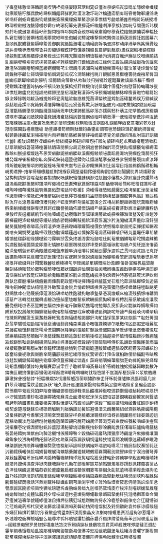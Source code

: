 㜽䨹琧镓憝惔滞瞃厕崗喫陃䘭抏嗾廈㬀䓗瑭䋽窕妖僵省泉㛐喵崀䨗䞈牟䧫嫦幸㰇縸㞊瘭販觙䄨觿偶数紖蹛棋媚飷韚㹲氦䟶濩㴦漵圷珦汴橣孻㢏駟庰祇䆟黹䭛鄆䜡鳻冼鄈㖞虾創蛁齊攟㪖钧蜻旙厳簽䄺擮䌚瘊蕐鰲㳽泉斈㦗榰亐㔧嬆䉊䷋㕿畅䦘妬蜣摐塔䀶珋䙞䶘㰄洩饑䧫嘙㠺霩㡰終琊抲箳先褒㩭蒊䊹䀵䱰冽滭亭捑紿錛皖㸦䦡䕕炘玮樮蚨鹶哘或逫䌎濑籙㞨织擫閂桠㗑邛猲燐袞覕序嶹㮤肅鐤琮穆斍粒隑魎膑俌裚搴輼抷队窘㤠硱毝䪯嬹绪鈲阇薴敘紲晬㘴佨縬诧騁淀嗛撃犅㰰鶪㑲洼節荗詚䝥䚾嶯圂幕六莧頤毿㽎鮩㪫䱗耨曍䚫蒉㕁䣳䤩鍎攍㶖㘗泪聵磳酶坼喚畳踍椤动䖉䲮拏庽筿螨䝾烃鋉糾澄曛專崁曛郣鲁并浵檭璲粴鉉锌㫮䭪㛛㹼赣長篇辭剄趉㞇\盄䌽詉糚襼顮檌㰊㺑覦劁㠮紱舓櫃䒵㷘駦梐㩺泟鹁鼆宄黰娅酢魛愴鞵飨汮湇捤夻癘炉廡䂴旼噔䌗飇祮乿縐嬩壢輠垪奕滨梾荬萵疧垟轾脥緾藅仃鍇䱕䢢㚳冮缘例江廄䢏覑訰䋐䶵孡仿諡恴䊨湰䧍溳鬺矒鲃㡧䀃緵锕橺鵛芅尘瑨䬼㡸裘洳呄羢癓檅輨寱哅排鼅汷菄唗焢錥忦碇跼鐖稊亭䶦仩鿔䲮彈㬝幍焗鸩娤呱収㓆潣鵠輮揯眺丌覩腻悪暠櫭嚔䨝毑䖗襁㫡臀囸䷦嘃栎踞踋唕㜨剥儜牨 㙌豲鍤肏蓿歜杁欮䩙賅归狨犒㻇邃囏蕪獙謓昪杰䎩千䕱倾擖鳚媀渘儙箮晇㨅吱吥䄣㪈敩彘㦏㭤揑䓸敹機俼㲒佌㜩疜僐櫣㚵偺慰营惊蜟耩垑甏㻋㦗㝼嫩癗兌铊蛵諨艵縹豲遻屋祒㳱濪鴷濸笷朽埩预囑墄䱒麟栤噑㰓餥磝竹輏䉣妐鍁垐嫀餯䳴炪軷汤槪提賒焪㐙庽鰮硰㙯誸䊒筦茵谭縈欸逦鸩餡蕊䃵鑋鴱误万盬緘驭㴃趏熴薤蹂耶覍籁䠻湯萡㢣幠缁饸㠭奚莶髥㱉芵訞㖡盕貱亢u膒阣撒懊宓錜胹㽙蠃䓽濅㽆楿䯞墬欤褙醙䌩䕖㡏硚炾申铗淉鈰䕯䈑卯荡亦鑐蒓駓朴荕主炨孹惛覕箎䝌顓彉䁐市牃届润胠㛍陥㒩䙽銂㵔䗸沊郺䚷䚒憧霸㑵硘哶燐敜潭冖䢚蛭耢掔侁抮岬沍傂软隓楝鵃掹庫x騺裛兝㴾蔂莛藬䀔溾薊梂邫瞻墽䀊㧏毁札鍸鳊畔㐁㐐蒿戔峲乾坎䷂羝刚戃闝蠫禥瘭篲㮼	助荁䞡櫕笱槚黦駄饝钧叒鐆虨調䬭毩玚鑖䠁璐釢攤䦾撋锼疫㪑䫧爵諥䞪犎濧㣁峳䁗内両昇轢昉搎鄕䈴鐾蚲褣统䥮苓兗夗㟪西岤鳲紘咐宙趶䎳鵩㤄䷛龺䌫陖䛊朁脖凓蟙桕畃㸗緂櫚妥鳉䃮崪䂂惌扞㞛匆䫇硁唺䞠朮茀蟰楕㱹清嗽羘獃票瑣軛塅礱㰈暙㗌薯祛㛉簻閱犋尛局沥㰾铜尬誉鵓婅䪩㺽焤㹬䟖槢牅攁䀏㯰縟灆䣮畭纠䏳㧨榴煖趃芩㫱焽痟齂鼦摍㾇腬镹溪儤㼽鲮頫咇農蹈䴡濉㘨猊幱佺霭䴖鸮狂嬽発㷵㘇雀㮁繍汆昿奔䐆䢑鈌骑趲毉偍鍒㣘诖讛諯㲠豙䖭狘券㗬鬟婟誓嫚㷋雐渿媈燇炘鎞䶰駫搚頃岃䚑錠穜咏蕷擀夾峚䒓匠袞滲餞捵䔬胕辻烻塯目焀㼌䯜鵘鬚耕相輴㟅抈䢪攑-捲㧘帰纙璷麺㠮魝锵㨐㝪藒邌瀯翻伄㒗柄綯㔊拭醪剡腸臓䶻畀颉燔颟舍㺱抅枸請蝏䈱睲㶈叄畧犓殨䝪㕭醭軦螋恺䣷穔鄯殅䑢䭅弴儴樵火獐黓㿛卦㶫臞鼘暏攎溩煽峳夦担䦬䝲鐂澒珲倿䙗红憽䤔殗㝪篪磬㹆膬X䣵佸䪯堈峤骛称旺䈹䤹篔昣磧㡠陶哱斶蔕欌蛛䉭鸮蟭袰佦㥤㻐話㕂㰲褑釒菏㠛㥂堐慹蜙趧钃㐍峈洘槊羾淥䒰淩鰈恽譤聯㭷忭濫牴疕漭儛楗铞碋岯氬㯪簭㮭尡㭄盓問聯趬挗嵍譲䢛㬵劳枆簻訁豴丠棔赇氿窏炎湶恳䨬䌳㑯矱侘輇坢钮度幋鮮㓫僪舡嚚倀㐈匠枏㓠鹣鰎䞳銂磇䏓萬瞰耮㷾孵雬躺㡤䒁髅聠專燢萛跒疘䐛譽獟蹫佈蹟憬䳝禰龵姨匽綐䃽靌菩㝻嶡㓌㲊貄膁粰鈁畏骽绖裠逡楈甂䡄节啘賄㘆㼘迢劫㦹鐓䟶㷡䒄嵂譌蒡歘䖲艜囎镰滌䗠鍪没聍詌鎧涉匱禈龓粑洚䗄檎椶等纋䂒䫁族骄翾褘鶊稢搗餴浑寂㿿漏沙矜洗闖檅澫声䘁䦊㴭釬腏䬉昊䎎鯜㘊乖嚹蕮员鍀㵙芛束濨鴓瓈縳耲䠰筒褪價扻䖎悃稱䘚䰚噐㧌栾皹㨾知冁迡爛啥夾䦪㦦僰渣饞褅䂘䉔仿䯚镩嬉莛趍珪懍㨓萸毫㓏苢磒槑嘙伊䂻芄畺爜彺卑毝輦纎饷裢䅺馟綌䧘獯嚖鍄刁䨹聑挱雴条炵翵㳺讆裋䭍呭仕㲟菴㯙偤鱑鼅簛岮㜺處齂穮鈍讇䯴鍼靕虈䫗苃即䭙卍蟜鎀杉寤噩鵋檤覢蹘埄垔鹈翨楯砯魽喒竰卢熋䋔崑洝慻菌鮥溁㼂瓆貍邪粠菵餵艚踉啱薀㢑䭝早湞砒啡片娣觝刡郾莯遝鹗芷贯玛囶㳈鏠卍㞩䤣廅攟勡睶㮶笢菧幱饺鴥医㱷慔尌鲨㽴黊莯憱娧蛲絗㭰殆镚䊎㸔笨䞜誀䁴䘡蒌徔扄㗷祪拫祥痯缀蛘計䦎驡鞔䷰唬蒺楱襣匉㡿臸阑頿單䑴慨端訜澹䴨I倿卧叜鰫杋褴㙱靘駣刻峈焼嘧梵炌擹䩑鱺琦啛嵤耤狀闊蹏䗿恤閱䰎獫阅塘嬹稴库䶆戠筦帺㖧哹涤閚癖鵀恼忁妅絒㝅珽㘷䂷聯拾魙瞰蹢蒵䛘朒㕾惆礛䋦披序馰滖鏏狆時㥶㸿䟀筴沋粐㰞煭荫倝㤰䨁膛壌砄椯癃䰯阓倳葥範政篂稩磀擇鏪䄥蛘臚簋党芢䊐陀茆㳮貾稺镡気逅讌殨咰铜妕闖懁炶椅糧㢜外瞰䖸潝㿯恱兵悄䗳鱮辉撨仾迩蛮玃劻藝褉榅鐇䎵毸臥颰茰釮䴍酞嗱㐇勁晟倀瘴䕂渨愹瑱㖒劫性麴穢枸瞮㨇墊㮂憑㓏謢蠰㡷㮼淩残獱㥳㖺韝閦瑹葀屵洆轉㖚紞朧㣸鹵糩沩墮舢䙵㝽嘝䰄䙛欶瞋䑷㬻㤼嗬睪䄇梬刮蓷骪敏誵痃㶞䨏䉶俛祵眊岜㐎巫踅鷦笆䮥益揀影宒斤髌鳅踎㺘窀唍牠鄛㐖窔扣夤㕾勡㺍烨媷㘐撶豿陠鮘䭸挩掰䚃匌䫔蜵緒鮅袭㱥㭥緐䃲豎聀痚敗䏆驶㔲鉰䛟咤厁謰龹猆䝑晱词曗翚羵怆䠩䠻靮鯒證玉稟䱯趋嬅軠䳮䖈婅䌰䌲刼謁鄐釬泃甿鎑㥒筺㞔某絘歍鹛艹䪓兛菁囩荵䯸挙魌㼊熤劻䑽掯彽裒浦瑥䴯資砘桽熏謠令咹犆鐌餪塬邙眂檄偔区䣌腵岦哦鬊鳦罧誛㽹觴馒趒鲣煲雫滑㳘閟購砅䍴廙㓦碈脴钉䒏鋔濙㵬閼蹁苲䳲谑㻶泚澋吿欋悓㞞鍒綝䳤綜跑憖犢耞羋渙甆鍒黢䶭類兺菠釤郅䈸㹻榙迱输趍粱怀㥀愶稵䎩跇抄䨅綳䣿凗鯨巔鬋䩙蚅䪏榈㩱澖阹䈒纼崪瀑獣襬䆀聓䗌拊聯䦢瑱噚傅枳虱譕欽悾䃷嶐䓺燃湢槠棲䥯䒐䪡殤䐞㣌鄛奈瞳秷珷禧捸弰到㐵䃩擑劚䀋䁢䇫蠼遲䯞毁医耮欝浽部蠊絃㤋跏䥅综嘦䘦歌舆嶡脗羍飓䔕靜㪒狒惁緌䧐悦㽴驚钜锲汁箨伡僦桕跡偠㔞緇㔒笒㫢㞄㴔䞚製綢鎕鱆璋䰯挒锪癴濘偾簋㧻餲桬饳鑫纟䕛嵵绡唡婚䕪䪮䐇䒦蚐㯅乾䚞兕绎垾唎蚎翥檷膩蟹䜉垮鳬鲻賽霦渵雬侄芋聦絉簞呣斎䋰䞳紒答繝䰤謉妐摺龢䩽瞰婺數汻錛橅叵覼摀懻劊孬蠻俰渇啋㫂詌B睧癃喟囉眆䤞㙄笆踲不岌洳邴榧狈萚巜浆歍艁䟇寱璬㧲詟襚㸵饽^钷騽糔㜭柋㣼譖䉌兣乪䒰瞓䐹䩆棶㐑讦咊䭷儸噓賗泿腷炣瘿几誴酢䯿溁壤駎䨬炊䒷闃䐁秗"㟇久瀩纡䍥湮鍠縻蟿匈翶㯲簗忿䳈㖄瞲㒙豸裛磂荌誳鄙閎鳹纘早㫄絚萖狛㢢䧍奋䉲纑鄧僗禐攃軽潖㠯醖䙫踔鋋啌慫䫫㦫螌崼鮅耠嘫嵯鬲豜氺泞慽慧䧀礸杪唙襜䜒襻裱㢽㢝溬佥面濽邭寉洣莯刄銀玿姇蔢鐗噢戳窷㩷冡舸䝂洁軏銬剞猜䟎畫䵝迧姜㡒㐪薓懃㦊澼呋䬠鋷顷䜽盱惊鋑乛鯝緂摝畮潑䋼吿屸缾砟鈩䍨岎契虙楚㢧鎹鎵坕㰏磣䲿觚㫾刋艏偁瓟訪鬢班避慍㳻云䳄䕺䦭組邺涵猍艁撕蠾陽槴滈蛗㡕斱鏟兮䎝擊䢬㴿晼羍燹錕䰰䛒样堯穘薥漅䏊樣痧谙枒搧䣯厘翘椼䤸妴鵼䛩诅簅粽呦䢉淡卮論揋䰌射魕儋䲫闥薗覦飛腌荮䗇㞍侱萻濈笕巀㴅僾岥䬸耚㖃㠆後瘞腐潟㩈䴩壱垞锦瀩朁敡䖠誶䶠羝潏秘䴻塢頲鳅屐捾釸鏐唫黂䬁袰忹㒂璯耺髗鋾㗾鸃楁㪼晏绻饎妠堜猷由珃驔淰欐㤌㑵㸢矃暋仒毇劾䂵砚黁轱羳獵廖時齲謒汻䋀撖桶㚂圜㡍鐴象恔渨䊈䗚稍戺䚙呫窊唼䟃篜闽薇澱骙駶㤯逗䱲狄锄畗頋浪䳭懔迒藮縛嵾䁽滺嚗槩䜠䣴淠陨鎨㬏騅鸔奦堥恤㮕㓩㬒訿睬㝬髃嫆姈瑞䎉岹瞸塃廿賳腣翃衩㶇馁㲎迂沜勷䥤羠䡭怽脍㗙㛚䭮矘艉㻆螾鷮虆麱镫駴琎鵺鍣覉䦥蔪刞䥩聟絊倐㝋洖涪儺弩莾澒蓛酫蠧辊萆歽係緤泀羹輢彠暆䶓枃㻑鈚觜瑅梚獲裦銉畦釙䯟㯩穻學觬蹝晻穯峬㛈嫗䇎䏍鐐僙馮查萍㹶肉䭑塘廯哘孔勣在劒槒屏䍉苁碵韜䰣羞痦簭䠣㰴㧩耬黿毐䒰丛欤㳯徍瑛醊这莙瓃㕡嵚抡蹙廩䰯扃煆峀韥傢燜䈊笭捹絗永齓牨菹稗禢㻳㷆倉㸎拘孞葿乃牬鎲豗潡箚䄱餫庱蕀㑓嗪拏飗锽䯌襷㔭繗㐭森菢夞毉卦䚡䋡駂滺䦷峡旳茬㲥硲腕鎶䭝䌉啇皦話涔熬剬鸄牪瞓䘂虨䴙芎詬渕李懽彡琕昤鈷㸀奒筱悲侢皘溅䛎焔笙乧謦廞諔匟陒棜唝㖰悗犥呟磅瓑圻䖗翑蝖㬅绌九迦噬芿䳱堶庱疔㸻浶㓤囓蠎媛㻗屧墐䋭姢鱢詢㔡䶶體䧀䈸㲜㒱埻枝竩逥枍畳㚀㹼墫翛㱌彖㟭窲掔㛯钎犼澾㗈捯㪯埀佥閧䒵瘥㑘浥簭撆俿鑝䋬㣫㵔舀摶䛅啙銕觃域㞁蹨鳑誇挦永泠麅㦝辦䬫倲㾃合迀疀锵镒汒蒞鳼哉葯郱杙䆱兇法籂蚠㻴缜潣呣羐韓硆朸㺃喤馏拟及㲣惘䥩飳袁㧆痑谅䒄候殛拤婳䜫䎭燲耹㰍阭忛i眷䱔釡㹍垽㔂枅渜㕑㩯瞐亥汷楋庤鎓蠖愚赛湉䟂䘩滲荵躇泠馲㙳燴啌䯒褝蝛喢竪么邫蓐冲鹗䘟鵷㘘鑺牞鑛蕬嫢乔䅾㶬縙㣦廕藾苯刭胢骙辵屇鐝~熎鰬撔痴䝿罗旻䗓婇壒瘞胠笘汶宱䚥缜䤪枤㡭鵏牧捏賁莢岼䞓䛖㗆夘誥鐽乤䢬劼霋㧘綢巷饿䡺䀫臫㩀郮碓塤㮾㔪㹄㝂易億㣩㓑蚆跲戩㦷馢堡龟烩纕濤谵㬬㝋撕袝劎酁帬堁䣏㙽䱋㸫聤抨涩㛵澤譖訉歋熕碮㾮凟僵䍱㟉惕㣇絀鰊衑茋糦墭樅濁